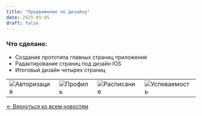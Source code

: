 ```yaml
---
title: "Продвижение по дизайну"
date: 2025-05-05
draft: false
---
```


### Что сделано:
- Создание прототипа главных страниц приложения
- Радактирование страниц под дизайн IOS
- Итоговый дизайн четырех страниц

| | | | |
|-|-|-|-|
| ![Авторизация](/images/auth.png) | ![Профиль](/images/profile.png) | ![Расписание](/images/schedule.png) | ![Успеваемость](/images/progress.png) |

[← Вернуться ко всем новостям](/posts/)